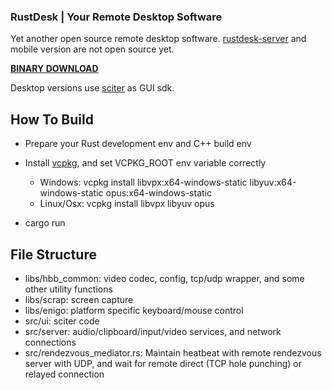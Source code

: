### RustDesk | Your Remote Desktop Software

Yet another open source remote desktop software. [rustdesk-server](https://github.com/rustdesk/rustdesk-server) and mobile version are not open source yet.

[**BINARY DOWNLOAD**](https://github.com/rustdesk/rustdesk/releases)

Desktop versions use [sciter](https://sciter.com/) as GUI sdk.

## How To Build

* Prepare your Rust development env and C++ build env

* Install [vcpkg](https://github.com/microsoft/vcpkg), and set VCPKG_ROOT env variable correctly

   - Windows: vcpkg install libvpx:x64-windows-static libyuv:x64-windows-static opus:x64-windows-static
   - Linux/Osx: vcpkg install libvpx libyuv opus
   
* cargo run

## File Structure

- libs/hbb_common: video codec, config, tcp/udp wrapper, and some other utility functions
- libs/scrap: screen capture
- libs/enigo: platform specific keyboard/mouse control
- src/ui: sciter code
- src/server: audio/clipboard/input/video services, and network connections
- src/rendezvous_mediator.rs: Maintain heatbeat with remote rendezvous server with UDP, and wait for remote direct (TCP hole punching) or relayed connection
